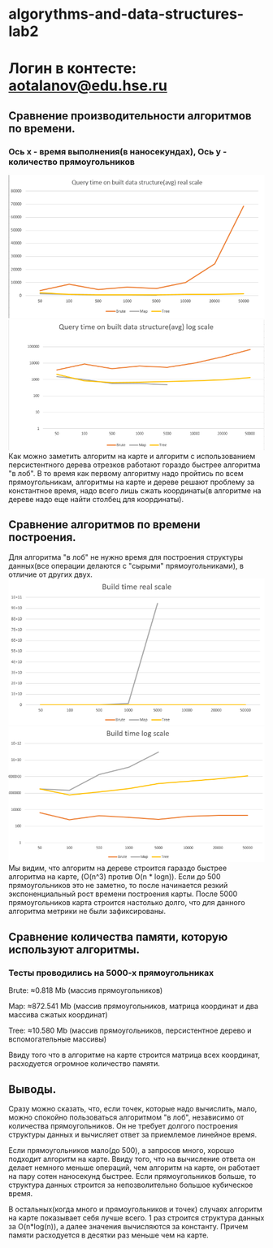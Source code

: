 # algorythms-and-data-structures-lab2

# Логин в контесте: aotalanov@edu.hse.ru
## Сравнение производительности алгоритмов по времени.
### Ось x - время выполнения(в наносекундах), Ось y - количество прямоугольников
![img.png](img.png)
![img_1.png](img_1.png)
Как можно заметить алгоритм на карте и алгоритм с использованием персистентного дерева отрезков работают 
гораздо быстрее алгоритма "в лоб". В то время как первому алгоритму надо пройтись по всем 
прямоугольникам, алгоритмы на карте и дереве решают проблему за константное время, надо всего лишь сжать координаты(в алгоритме
на дереве надо еще найти столбец для координаты). 

## Сравнение алгоритмов по времени построения.
Для алгоритма "в лоб" не нужно время для построения структуры данных(все операции делаются с "сырыми" прямоугольниками), в отличие от других двух.
![img_2.png](img_2.png)![img_3.png](img_3.png)
Мы видим, что алгоритм на дереве строится гараздо быстрее алгоритма на карте, (O(n^3) против O(n * logn)). Если до 500
прямоугольников это не заметно, то после начинается резкий экспоненциальный рост времени построения карты. После 5000 прямоугольников
карта строится настолько долго, что для данного алгоритма метрики не были зафиксированы. 

## Сравнение количества памяти, которую используют алгоритмы.
### Тесты проводились на 5000-х прямоугольниках
Brute: ≈0.818 Mb (массив прямоугольников)

Map: ≈872.541 Mb (массив прямоугольников, матрица координат и два массива сжатых координат)

Tree: ≈10.580 Mb (массив прямоугольников, персистентное дерево и вспомогательные массивы)

Ввиду того что в алгоритме на карте строится матрица всех координат, расходуется огромное количество памяти.

## Выводы.
Сразу можно сказать, что, если точек, которые надо вычислить, мало, можно спокойно пользоваться алгоритмом "в лоб", 
независимо от количества прямоугольников. Он не требует долгого построения структуры данных и вычисляет ответ за приемлемое линейное время.

Если прямоугольников мало(до 500), а запросов много, хорошо подходит алгоритм на карте. Ввиду того, что на вычисление ответа он делает немного меньше операций, 
чем алгоритм на карте, он работает на пару сотен наносекунд быстрее. Если прямоугольников больше, то структура данных строится за непозволительно большое кубическое время.

В остальных(когда много и прямоугольников и точек) случаях алгоритм на карте показывает себя лучше всего. 1 раз строится структура данных
за O(n*log(n)), а далее значения вычисляются за константу. Причем памяти расходуется в десятки раз меньше чем на карте.